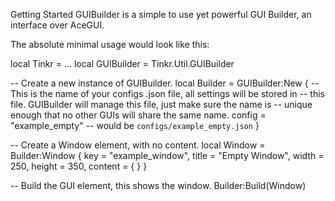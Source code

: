 Getting Started
GUIBuilder is a simple to use yet powerful GUI Builder, an interface over AceGUI.

The absolute minimal usage would look like this:

local Tinkr = ...
local GUIBuilder = Tinkr.Util.GUIBuilder
 
-- Create a new instance of GUIBuilder.
local Builder = GUIBuilder:New {
    -- This is the name of your configs .json file, all settings will be stored in
    -- this file. GUIBuilder will manage this file, just make sure the name is
    -- unique enough that no other GUIs will share the same name.
    config = "example_empty" -- would be `configs/example_empty.json`
}
 
-- Create a Window element, with no content.
local Window = Builder:Window {
    key = "example_window",
    title = "Empty Window",
    width = 250,
    height = 350,
    content = { }
}
 
-- Build the GUI element, this shows the window.
Builder:Build(Window)